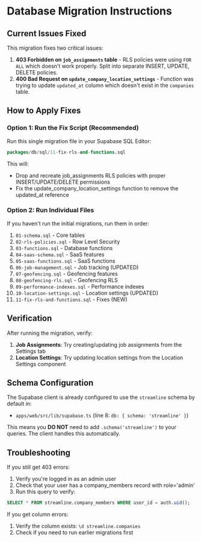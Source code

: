 # Database Migration Instructions

## Current Issues Fixed

This migration fixes two critical issues:

1. **403 Forbidden on `job_assignments` table** - RLS policies were using `FOR ALL` which doesn't work properly. Split into separate INSERT, UPDATE, DELETE policies.
2. **400 Bad Request on `update_company_location_settings`** - Function was trying to update `updated_at` column which doesn't exist in the `companies` table.

## How to Apply Fixes

### Option 1: Run the Fix Script (Recommended)
Run this single migration file in your Supabase SQL Editor:

```sql
packages/db/sql/11-fix-rls-and-functions.sql
```

This will:
- Drop and recreate job_assignments RLS policies with proper INSERT/UPDATE/DELETE permissions
- Fix the update_company_location_settings function to remove the updated_at reference

### Option 2: Run Individual Files
If you haven't run the initial migrations, run them in order:

1. `01-schema.sql` - Core tables
2. `02-rls-policies.sql` - Row Level Security
3. `03-functions.sql` - Database functions
4. `04-saas-schema.sql` - SaaS features
5. `05-saas-functions.sql` - SaaS functions
6. `06-job-management.sql` - Job tracking (UPDATED)
7. `07-geofencing.sql` - Geofencing features
8. `08-geofencing-rls.sql` - Geofencing RLS
9. `09-performance-indexes.sql` - Performance indexes
10. `10-location-settings.sql` - Location settings (UPDATED)
11. `11-fix-rls-and-functions.sql` - Fixes (NEW)

## Verification

After running the migration, verify:

1. **Job Assignments**: Try creating/updating job assignments from the Settings tab
2. **Location Settings**: Try updating location settings from the Location Settings component

## Schema Configuration

The Supabase client is already configured to use the `streamline` schema by default in:
- `apps/web/src/lib/supabase.ts` (line 8: `db: { schema: 'streamline' }`)

This means you **DO NOT** need to add `.schema('streamline')` to your queries. The client handles this automatically.

## Troubleshooting

If you still get 403 errors:
1. Verify you're logged in as an admin user
2. Check that your user has a company_members record with role='admin'
3. Run this query to verify:
```sql
SELECT * FROM streamline.company_members WHERE user_id = auth.uid();
```

If you get column errors:
1. Verify the column exists: `\d streamline.companies`
2. Check if you need to run earlier migrations first
